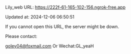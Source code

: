 Lily_web URL: https://222f-61-165-102-156.ngrok-free.app

Updated at: 2024-12-06 06:50:51

If you cannot open this URL, the server might be down.

Please contact: 

goley04@foxmail.com Or Wechat:GL_yeaH